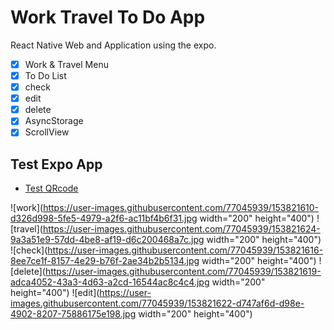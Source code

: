 # Work Travel To Do App

React Native Web and Application using the expo.

- [x] Work & Travel Menu
- [x] To Do List
- [x] check
- [x] edit
- [x] delete
- [x] AsyncStorage
- [x] ScrollView

## Test Expo App

- [Test QRcode](https://expo.dev/@mooncode/wttodoapp)

![work](https://user-images.githubusercontent.com/77045939/153821610-d326d998-5fe5-4979-a2f6-ac11bf4b6f31.jpg width="200" height="400")
![travel](https://user-images.githubusercontent.com/77045939/153821624-9a3a51e9-57dd-4be8-af19-d6c200468a7c.jpg width="200" height="400")
![check](https://user-images.githubusercontent.com/77045939/153821616-8ee7ce1f-8157-4e29-b76f-2ae34b2b5134.jpg width="200" height="400")
![delete](https://user-images.githubusercontent.com/77045939/153821619-adca4052-43a3-4d63-a2cd-16544ac8c4c4.jpg width="200" height="400")
![edit](https://user-images.githubusercontent.com/77045939/153821622-d747af6d-d98e-4902-8207-75886175e198.jpg width="200" height="400")
